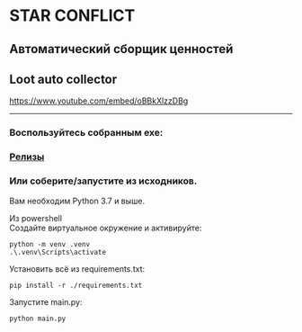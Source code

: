 # STAR CONFLICT
## Автоматический сборщик ценностей 
## Loot auto collector

https://www.youtube.com/embed/oBBkXlzzDBg

---
### Воспользуйтесь собранным exe:
### [Релизы](https://github.com/TeoDar/star-conflict-loot-collector/releases)

### Или соберите/запустите из исходников.
Вам необходим Python 3.7 и выше.  

Из powershell  
Создайте виртуальное окружение и активируйте:
```
python -m venv .venv
.\.venv\Scripts\activate
```
Установить всё из requirements.txt:
```
pip install -r ./requirements.txt
```
Запустите main.py:
```
python main.py
```
